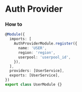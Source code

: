 # Auth Provider

### How to

```TypeScript
@Module({
  imports: [
    AuthProviderModule.register({
      name: 'USER',
      region: 'region',
      userpool: 'userpool_id',
    }),
  ],
  providers: [UserService],
  exports: [UserService],
})
export class UserModule {}
```
